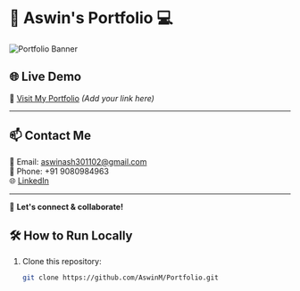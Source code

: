 # 🚀 Aswin's Portfolio 💻  

![Portfolio Banner](https://capsule-render.vercel.app/api?type=waving&color=gradient&height=150&section=header&text=Welcome%20to%20My%20Portfolio!&fontSize=32)


## 🌐 Live Demo  
🔗 [Visit My Portfolio](#) _(Add your link here)_  

---

## 📫 Contact Me  
📧 Email: aswinash301102@gmail.com  
📱 Phone: +91 9080984963  
🌐 [LinkedIn](https://www.linkedin.com/in/aswinm)  

---

🚀 **Let's connect & collaborate!**
## 🛠 How to Run Locally  
1. Clone this repository:  
   ```sh
   git clone https://github.com/AswinM/Portfolio.git
